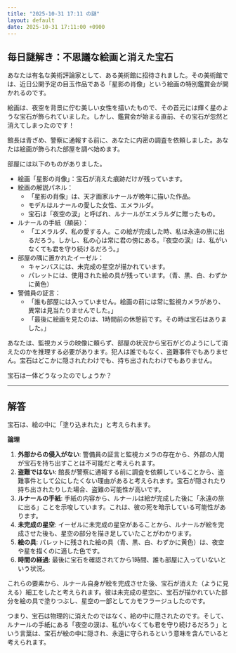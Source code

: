 ```yaml
---
title: "2025-10-31 17:11 の謎"
layout: default
date: 2025-10-31 17:11:00 +0900
---
```

## 毎日謎解き：不思議な絵画と消えた宝石

あなたは有名な美術評論家として、ある美術館に招待されました。その美術館では、近日公開予定の目玉作品である「星影の肖像」という絵画の特別鑑賞会が開かれるのです。

絵画は、夜空を背景に佇む美しい女性を描いたもので、その首元には輝く星のような宝石が飾られていました。しかし、鑑賞会が始まる直前、その宝石が忽然と消えてしまったのです！

館長は青ざめ、警察に通報する前に、あなたに内密の調査を依頼しました。あなたは絵画が飾られた部屋を調べ始めます。

部屋には以下のものがありました。

*   絵画「星影の肖像」：宝石が消えた痕跡だけが残っています。
*   絵画の解説パネル：
    *   「星影の肖像」は、天才画家ルナールが晩年に描いた作品。
    *   モデルはルナールの愛した女性、エメラルダ。
    *   宝石は「夜空の涙」と呼ばれ、ルナールがエメラルダに贈ったもの。
*   ルナールの手紙（額装）：
    *   「エメラルダ、私の愛する人。この絵が完成した時、私は永遠の旅に出るだろう。しかし、私の心は常に君の傍にある。『夜空の涙』は、私がいなくても君を守り続けるだろう。」
*   部屋の隅に置かれたイーゼル：
    *   キャンバスには、未完成の星空が描かれています。
    *   パレットには、使用された絵の具が残っています。（青、黒、白、わずかに黄色）
*   警備員の証言：
    *   「誰も部屋には入っていません。絵画の前には常に監視カメラがあり、異常は見当たりませんでした。」
    *   「最後に絵画を見たのは、1時間前の休憩前です。その時は宝石はありました。」

あなたは、監視カメラの映像に頼らず、部屋の状況から宝石がどのようにして消えたのかを推理する必要があります。犯人は誰でもなく、盗難事件でもありません。宝石はどこかに隠されたわけでも、持ち出されたわけでもありません。

宝石は一体どうなったのでしょうか？

---

## 解答

宝石は、絵の中に「塗り込まれた」と考えられます。

**論理**

1.  **外部からの侵入がない**: 警備員の証言と監視カメラの存在から、外部の人間が宝石を持ち出すことは不可能だと考えられます。
2.  **盗難ではない**: 館長が警察に通報する前に調査を依頼していることから、盗難事件として公にしたくない理由があると考えられます。宝石が隠されたり持ち出されたりした場合、盗難の可能性が高いです。
3.  **ルナールの手紙**: 手紙の内容から、ルナールは絵が完成した後に「永遠の旅に出る」ことを示唆しています。これは、彼の死を暗示している可能性があります。
4.  **未完成の星空**: イーゼルに未完成の星空があることから、ルナールが絵を完成させた後も、星空の部分を描き足していたことがわかります。
5.  **絵の具**: パレットに残された絵の具（青、黒、白、わずかに黄色）は、夜空や星を描くのに適した色です。
6.  **時間の経過**: 最後に宝石を確認されてから1時間、誰も部屋に入っていないという状況。

これらの要素から、ルナール自身が絵を完成させた後、宝石が消えた（ように見える）細工をしたと考えられます。彼は未完成の星空に、宝石が描かれていた部分を絵の具で塗りつぶし、星空の一部としてカモフラージュしたのです。

つまり、宝石は物理的に消えたのではなく、絵の中に隠されたのです。そして、ルナールの手紙にある「夜空の涙は、私がいなくても君を守り続けるだろう」という言葉は、宝石が絵の中に隠され、永遠に守られるという意味を含んでいると考えられます。
